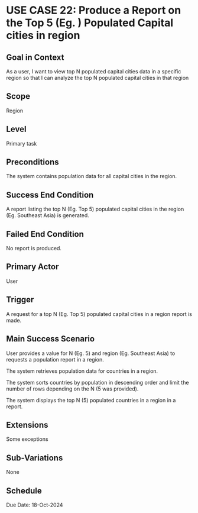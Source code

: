 # USE CASE 22: Produce a Report on the Top 5 (Eg. ) Populated Capital cities in region

## Goal in Context

As a user, I want to view top N populated capital cities data in a specific region so that I can analyze the top N populated capital cities in that region

## Scope

Region

## Level

Primary task

## Preconditions

The system contains population data for all capital cities in the region.

## Success End Condition

A report listing the top N (Eg. Top 5) populated capital cities in the region (Eg. Southeast Asia) is generated.

## Failed End Condition

No report is produced.

## Primary Actor

User

## Trigger

A request for a top N (Eg. Top 5) populated capital cities in a region report is made.

## Main Success Scenario

User provides a value for N (Eg. 5) and region (Eg. Southeast Asia) to requests a population report in a region.

The system retrieves population data for countries in a region.

The system sorts countries by population in descending order and limit the number of rows depending on the N (5 was provided).

The system displays the top N (5) populated countries in a region in a report.

## Extensions

Some exceptions

## Sub-Variations

None

## Schedule

Due Date: 18-Oct-2024